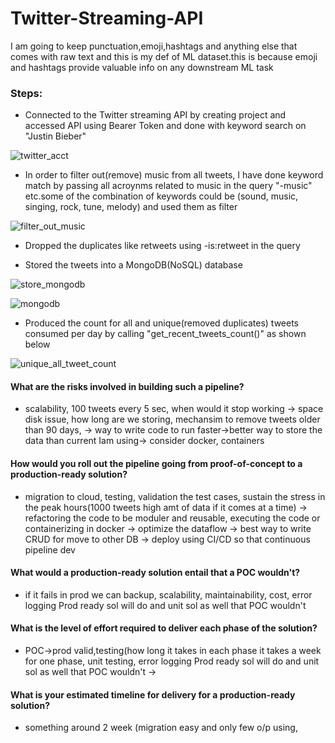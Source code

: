 # Twitter-Streaming-API

I am going to keep punctuation,emoji,hashtags and anything else that comes with raw text and this is my def of ML dataset.this is because emoji and hashtags provide valuable info on any downstream ML task 

### Steps:
* Connected to the Twitter streaming API by creating project and accessed API using Bearer Token and done with keyword search on "Justin Bieber"

![twitter_acct](https://user-images.githubusercontent.com/60243899/150699871-112c764b-b143-44b4-b684-ed85a9c781dd.JPG)

* In order to filter out(remove) music from all tweets, I have done keyword match by passing all acroynms related to music in the query "-music" etc.some of the combination of keywords could be (sound, music, singing, rock, tune, melody) and used them as filter 

![filter_out_music](https://user-images.githubusercontent.com/60243899/150699890-39bf69a1-7f05-4150-9f82-fbe87f886b7e.JPG)

* Dropped the duplicates like retweets using -is:retweet in the query

* Stored the tweets into a MongoDB(NoSQL) database 

![store_mongodb](https://user-images.githubusercontent.com/60243899/150699898-9939ed9c-7962-4bc1-bbec-b59895058825.JPG)



![mongodb](https://user-images.githubusercontent.com/60243899/150699908-01331fe7-704f-4d83-8915-fd6d3e84c6cf.JPG)

* Produced the count for all and unique(removed duplicates) tweets consumed per day by calling "get_recent_tweets_count()" as shown below

![unique_all_tweet_count](https://user-images.githubusercontent.com/60243899/150699920-0666056d-0fcc-4591-bd6d-7783bd977d50.JPG)



#### What are the risks involved in building such a pipeline?
* scalability, 100 tweets every 5 sec, when would it stop working -> space disk issue, how long are we storing, mechansim to remove tweets older than 90 days, 
-> way to write code to run faster->better way to store the data than current Iam using-> consider docker, containers

#### How would you roll out the pipeline going from proof-of-concept to a production-ready solution?
* migration to cloud, testing, validation the test cases, sustain the stress in the peak hours(1000 tweets high amt of data if it comes at a time)
-> refactoring the code to be moduler and reusable, executing the code or containerizing in docker -> optimize the dataflow -> best way to write CRUD for move to other DB
-> deploy using CI/CD so that continuous pipeline dev



#### What would a production-ready solution entail that a POC wouldn't?
* if it fails in prod we can backup, scalability, maintainability, cost, 
error logging Prod ready sol will do and unit sol as well that POC wouldn't


#### What is the level of effort required to deliver each phase of the solution?
* POC->prod   valid,testing(how long it takes in each phase it takes a week for one phase, unit testing, error logging Prod ready sol will do and unit sol as well that POC wouldn't
->

#### What is your estimated timeline for delivery for a production-ready solution?

* something around 2 week (migration easy and only few o/p using,
